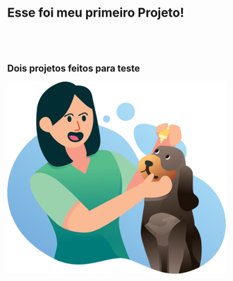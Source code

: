 <h1>Esse foi meu primeiro Projeto!</h1>
<br>
<br>
<br>
<h2>Dois projetos feitos para teste</h2>

<img src="https://github.com/joaovictordiass/Pimeiro-projeto/blob/main/01-PROJETO-01/img/Illustration%202.png?raw=true">
